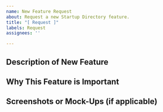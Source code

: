 ```yaml
---
name: New Feature Request
about: Request a new Startup Directory feature.
title: "[ Request ]"
labels: Request
assignees: ''

---
```


## Description of New Feature

## Why This Feature is Important

## Screenshots or Mock-Ups (if applicable)
